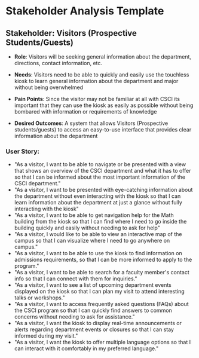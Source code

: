 # Stakeholder Analysis Template

## Stakeholder: Visitors (Prospective Students/Guests)
- **Role**: Visitors will be seeking general information about the department,
directions, contact information, etc.

- **Needs**: Visitors need to be able to quickly and easily use the touchless kiosk
to learn general information about the department and major without being overwhelmed

- **Pain Points**: Since the visitor may not be familiar at all with CSCI its
important that they can use the kiosk as easily as possible without being bombared
with information or requirements of knowledge

- **Desired Outcomes**: A system that allows Visitors (Prospective students/guests)
to access an easy-to-use interface that provides clear information about the department

### User Story:
* "As a visitor, I want to be able to navigate or be presented with a view that 
shows an overview of the CSCI department and what it has to offer so that I can
be informed about the most important information of the CSCI department."
* "As a visitor, I want to be presented with eye-catching information about the
department without even interacting with the kiosk so that I can learn information
about the department at just a glance without fully interacting with the kiosk"
* "As a visitor, I want to be able to get navigation help for the Math building
from the kiosk so that I can find where I need to go inside the building quickly 
and easily without needing to ask for help"
* "As a visitor, I would like to be able to view an interactive map of the campus 
so that I can visualize where I need to go anywhere on campus."
* "As a visitor, I want to be able to use the kiosk to find information on admissions
requirements, so that I can be more informed to apply to the program."
* "As a visitor, I want to be able to search for a faculty member's contact info
so that I can connect with them for inquiries."
* "As a visitor, I want to see a list of upcoming department events 
displayed on the kiosk so that I can plan my visit to attend interesting talks or workshops."
* "As a visitor, I want to access frequently asked questions (FAQs) about the CSCI program 
so that I can quickly find answers to common concerns without needing to ask for assistance."
* "As a visitor, I want the kiosk to display real-time announcements or alerts regarding department 
events or closures so that I can stay informed during my visit."
* "As a visitor, I want the kiosk to offer multiple language options so that I can 
interact with it comfortably in my preferred language."